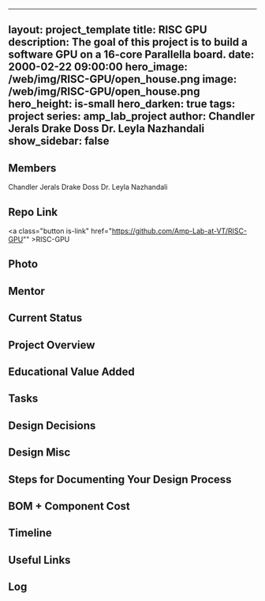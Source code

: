 
---
layout: project_template
title: RISC GPU
description: The goal of this project is to build a software GPU on a 16-core Parallella board.
date: 2000-02-22 09:00:00
hero_image: /web/img/RISC-GPU/open_house.png
image: /web/img/RISC-GPU/open_house.png
hero_height: is-small
hero_darken: true
tags: project
series: amp_lab_project
author: Chandler Jerals
Drake Doss
Dr. Leyla Nazhandali
show_sidebar: false
---



## Members
Chandler Jerals
Drake Doss
Dr. Leyla Nazhandali

## Repo Link
<a class="button is-link" href="https://github.com/Amp-Lab-at-VT/RISC-GPU"" >RISC-GPU</a>

## Photo

## Mentor

## Current Status

## Project Overview


## Educational Value Added


## Tasks

## Design Decisions

## Design Misc

## Steps for Documenting Your Design Process

## BOM + Component Cost

## Timeline

## Useful Links

## Log
            